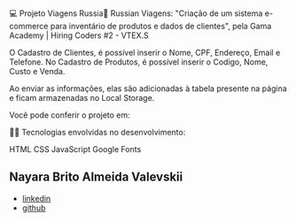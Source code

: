 💻 Projeto Viagens Russia🛒
Russian Viagens: "Criação de um sistema e-commerce para inventário de produtos e dados de clientes", pela Gama Academy | Hiring Coders #2 - VTEX.S

O Cadastro de Clientes, é possível inserir o Nome, CPF, Endereço, Email e Telefone. No Cadastro de Produtos, é possível inserir o Codigo, Nome, Custo e Venda.

Ao enviar as informações, elas são adicionadas à tabela presente na página e ficam armazenadas no Local Storage.

Você pode conferir o projeto em: 

👩‍💻 Tecnologias envolvidas no desenvolvimento:

HTML
CSS
JavaScript
Google Fonts


## Nayara Brito Almeida Valevskii
- [linkedin](https://www.linkedin.com/in/nayaraba/)
- [github](https://github.com/NayaraWakewski)
```

